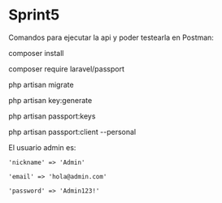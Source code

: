 # Sprint5

Comandos para ejecutar la api y poder testearla en Postman:

composer install

composer require laravel/passport

php artisan migrate

php artisan key:generate

php artisan passport:keys

php artisan passport:client --personal

El usuario admin es:

    'nickname' => 'Admin'
    
    'email' => 'hola@admin.com'
   
    'password' => 'Admin123!' 
